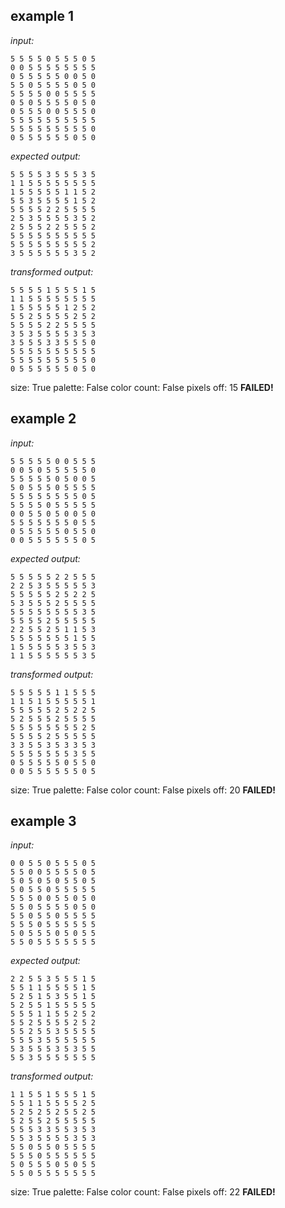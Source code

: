 
## example 1
*input:*
```
5 5 5 5 0 5 5 5 0 5
0 0 5 5 5 5 5 5 5 5
0 5 5 5 5 5 0 0 5 0
5 5 0 5 5 5 5 0 5 0
5 5 5 5 0 0 5 5 5 5
0 5 0 5 5 5 5 0 5 0
0 5 5 5 0 0 5 5 5 0
5 5 5 5 5 5 5 5 5 5
5 5 5 5 5 5 5 5 5 0
0 5 5 5 5 5 5 0 5 0
```
*expected output:*
```
5 5 5 5 3 5 5 5 3 5
1 1 5 5 5 5 5 5 5 5
1 5 5 5 5 5 1 1 5 2
5 5 3 5 5 5 5 1 5 2
5 5 5 5 2 2 5 5 5 5
2 5 3 5 5 5 5 3 5 2
2 5 5 5 2 2 5 5 5 2
5 5 5 5 5 5 5 5 5 5
5 5 5 5 5 5 5 5 5 2
3 5 5 5 5 5 5 3 5 2
```
*transformed output:*
```
5 5 5 5 1 5 5 5 1 5
1 1 5 5 5 5 5 5 5 5
1 5 5 5 5 5 1 2 5 2
5 5 2 5 5 5 5 2 5 2
5 5 5 5 2 2 5 5 5 5
3 5 3 5 5 5 5 3 5 3
3 5 5 5 3 3 5 5 5 0
5 5 5 5 5 5 5 5 5 5
5 5 5 5 5 5 5 5 5 0
0 5 5 5 5 5 5 0 5 0
```
size: True
palette: False
color count: False
pixels off: 15
**FAILED!**

## example 2
*input:*
```
5 5 5 5 5 0 0 5 5 5
0 0 5 0 5 5 5 5 5 0
5 5 5 5 5 0 5 0 0 5
5 0 5 5 5 0 5 5 5 5
5 5 5 5 5 5 5 5 0 5
5 5 5 5 0 5 5 5 5 5
0 0 5 5 0 5 0 0 5 0
5 5 5 5 5 5 5 0 5 5
0 5 5 5 5 5 0 5 5 0
0 0 5 5 5 5 5 5 0 5
```
*expected output:*
```
5 5 5 5 5 2 2 5 5 5
2 2 5 3 5 5 5 5 5 3
5 5 5 5 5 2 5 2 2 5
5 3 5 5 5 2 5 5 5 5
5 5 5 5 5 5 5 5 3 5
5 5 5 5 2 5 5 5 5 5
2 2 5 5 2 5 1 1 5 3
5 5 5 5 5 5 5 1 5 5
1 5 5 5 5 5 3 5 5 3
1 1 5 5 5 5 5 5 3 5
```
*transformed output:*
```
5 5 5 5 5 1 1 5 5 5
1 1 5 1 5 5 5 5 5 1
5 5 5 5 5 2 5 2 2 5
5 2 5 5 5 2 5 5 5 5
5 5 5 5 5 5 5 5 2 5
5 5 5 5 2 5 5 5 5 5
3 3 5 5 3 5 3 3 5 3
5 5 5 5 5 5 5 3 5 5
0 5 5 5 5 5 0 5 5 0
0 0 5 5 5 5 5 5 0 5
```
size: True
palette: False
color count: False
pixels off: 20
**FAILED!**

## example 3
*input:*
```
0 0 5 5 0 5 5 5 0 5
5 5 0 0 5 5 5 5 0 5
5 0 5 0 5 0 5 5 0 5
5 0 5 5 0 5 5 5 5 5
5 5 5 0 0 5 5 0 5 0
5 5 0 5 5 5 5 0 5 0
5 5 0 5 5 0 5 5 5 5
5 5 5 0 5 5 5 5 5 5
5 0 5 5 5 0 5 0 5 5
5 5 0 5 5 5 5 5 5 5
```
*expected output:*
```
2 2 5 5 3 5 5 5 1 5
5 5 1 1 5 5 5 5 1 5
5 2 5 1 5 3 5 5 1 5
5 2 5 5 1 5 5 5 5 5
5 5 5 1 1 5 5 2 5 2
5 5 2 5 5 5 5 2 5 2
5 5 2 5 5 3 5 5 5 5
5 5 5 3 5 5 5 5 5 5
5 3 5 5 5 3 5 3 5 5
5 5 3 5 5 5 5 5 5 5
```
*transformed output:*
```
1 1 5 5 1 5 5 5 1 5
5 5 1 1 5 5 5 5 2 5
5 2 5 2 5 2 5 5 2 5
5 2 5 5 2 5 5 5 5 5
5 5 5 3 3 5 5 3 5 3
5 5 3 5 5 5 5 3 5 3
5 5 0 5 5 0 5 5 5 5
5 5 5 0 5 5 5 5 5 5
5 0 5 5 5 0 5 0 5 5
5 5 0 5 5 5 5 5 5 5
```
size: True
palette: False
color count: False
pixels off: 22
**FAILED!**
